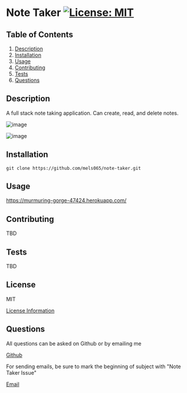 # Note Taker [![License: MIT](https://img.shields.io/badge/License-MIT-yellow.svg)](https://opensource.org/licenses/MIT)

## Table of Contents

1. [Description](#description)
2. [Installation](#installation)
3. [Usage](#usage)
4. [Contributing](#contributing)
5. [Tests](#tests)
6. [Questions](#questions)

## Description

A full stack note taking application. Can create, read, and delete notes.

![image](https://user-images.githubusercontent.com/6201053/128942986-d58c698d-f748-447e-b54b-9899a75fa423.png)

![image](https://user-images.githubusercontent.com/6201053/128943026-4d7aa816-2a36-4934-8a90-6131006f14dd.png)


## Installation

`git clone https://github.com/mels065/note-taker.git`

## Usage

https://murmuring-gorge-47424.herokuapp.com/

## Contributing

TBD

## Tests

TBD

## License

MIT

[License Information](https://opensource.org/licenses/MIT)
    

## Questions

All questions can be asked on Github or by emailing me

[Github](https://www.github.com/mels065)

For sending emails, be sure to mark the beginning of subject with "Note Taker Issue"

[Email](mailto:mellusbrandon@gmail.com)
  

